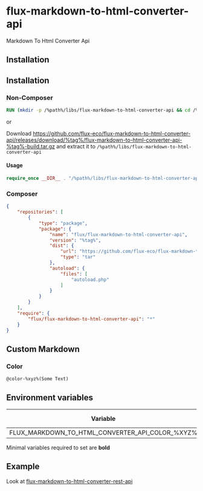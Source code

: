 # flux-markdown-to-html-converter-api

Markdown To Html Converter Api

## Installation

## Installation

### Non-Composer

```dockerfile
RUN (mkdir -p /%path%/libs/flux-markdown-to-html-converter-api && cd /%path%/libs/flux-markdown-to-html-converter-api && wget -O - https://github.com/flux-eco/flux-markdown-to-html-converter-api/releases/download/%tag%/flux-markdown-to-html-converter-api-%tag%-build.tar.gz | tar -xz --strip-components=1)
```

or

Download https://github.com/flux-eco/flux-markdown-to-html-converter-api/releases/download/%tag%/flux-markdown-to-html-converter-api-%tag%-build.tar.gz and extract it to `/%path%/libs/flux-markdown-to-html-converter-api`

#### Usage

```php
require_once __DIR__ . "/%path%/libs/flux-markdown-to-html-converter-api/autoload.php";
```

### Composer

```json
{
    "repositories": [
        {
            "type": "package",
            "package": {
                "name": "flux/flux-markdown-to-html-converter-api",
                "version": "%tag%",
                "dist": {
                    "url": "https://github.com/flux-eco/flux-markdown-to-html-converter-api/releases/download/%tag%/flux-markdown-to-html-converter-api-%tag%-build.tar.gz",
                    "type": "tar"
                },
                "autoload": {
                    "files": [
                        "autoload.php"
                    ]
                }
            }
        }
    ],
    "require": {
        "flux/flux-markdown-to-html-converter-api": "*"
    }
}
```

## Custom Markdown

### Color

```markdown
@color-%xyz%(Some Text)
```

## Environment variables

| Variable | Description | Default value |
| -------- | ----------- | ------------- |
| FLUX_MARKDOWN_TO_HTML_CONVERTER_API_COLOR_%XYZ% | Color | *-* |

Minimal variables required to set are **bold**

## Example

Look at [flux-markdown-to-html-converter-rest-api](https://github.com/flux-caps/flux-markdown-to-html-converter-rest-api)
